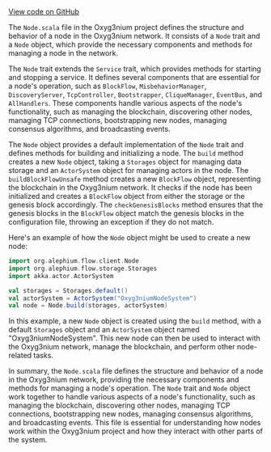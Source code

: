 [View code on GitHub](https://github.com/alephium/alephium/.autodoc/docs/json/flow/src/main/scala/org/alephium/flow/client)

The `Node.scala` file in the Oxyg3nium project defines the structure and behavior of a node in the Oxyg3nium network. It consists of a `Node` trait and a `Node` object, which provide the necessary components and methods for managing a node in the network.

The `Node` trait extends the `Service` trait, which provides methods for starting and stopping a service. It defines several components that are essential for a node's operation, such as `BlockFlow`, `MisbehaviorManager`, `DiscoveryServer`, `TcpController`, `Bootstrapper`, `CliqueManager`, `EventBus`, and `AllHandlers`. These components handle various aspects of the node's functionality, such as managing the blockchain, discovering other nodes, managing TCP connections, bootstrapping new nodes, managing consensus algorithms, and broadcasting events.

The `Node` object provides a default implementation of the `Node` trait and defines methods for building and initializing a node. The `build` method creates a new `Node` object, taking a `Storages` object for managing data storage and an `ActorSystem` object for managing actors in the node. The `buildBlockFlowUnsafe` method creates a new `BlockFlow` object, representing the blockchain in the Oxyg3nium network. It checks if the node has been initialized and creates a `BlockFlow` object from either the storage or the genesis block accordingly. The `checkGenesisBlocks` method ensures that the genesis blocks in the `BlockFlow` object match the genesis blocks in the configuration file, throwing an exception if they do not match.

Here's an example of how the `Node` object might be used to create a new node:

```scala
import org.alephium.flow.client.Node
import org.alephium.flow.storage.Storages
import akka.actor.ActorSystem

val storages = Storages.default()
val actorSystem = ActorSystem("Oxyg3niumNodeSystem")
val node = Node.build(storages, actorSystem)
```

In this example, a new `Node` object is created using the `build` method, with a default `Storages` object and an `ActorSystem` object named "Oxyg3niumNodeSystem". This new node can then be used to interact with the Oxyg3nium network, manage the blockchain, and perform other node-related tasks.

In summary, the `Node.scala` file defines the structure and behavior of a node in the Oxyg3nium network, providing the necessary components and methods for managing a node's operation. The `Node` trait and `Node` object work together to handle various aspects of a node's functionality, such as managing the blockchain, discovering other nodes, managing TCP connections, bootstrapping new nodes, managing consensus algorithms, and broadcasting events. This file is essential for understanding how nodes work within the Oxyg3nium project and how they interact with other parts of the system.
